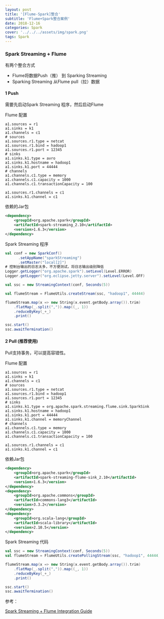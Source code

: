 ```yaml
---
layout: post
title: '[Flume-Spark]整合'
subtitle: 'Flume+Spark整合案例'
date: 2018-12-16
categories: Spark
cover: '../../../assets/img/spark.png'
tags: Spark
---
```


### Spark Streaming + Flume

有两个整合方式

- Flume将数据Push（推） 到 Sparking Streaming
- Sparking Streaming 从Flume pull（拉）数据

#### 1 Push

需要先启动Spark Streaming 程序，然后启动Flume

Flume 配置

```shell
a1.sources = r1
a1.sinks = k1
a1.channels = c1
# sources
a1.sources.r1.type = netcat
a1.sources.r1.bind = hadoop1
a1.sources.r1.port = 12345
# sinks
a1.sinks.k1.type = avro
a1.sinks.k1.hostname = hadoop1
a1.sinks.k1.port = 44444
# channels
a1.channels.c1.type = memory
a1.channels.c1.capacity = 1000
a1.channels.c1.transactionCapacity = 100

a1.sources.r1.channels = c1
a1.sinks.k1.channel = c1
```

依赖的Jar包

```xml
<dependency>
    <groupId>org.apache.spark</groupId>
    <artifactId>spark-streaming_2.10</artifactId>
    <version>1.6.3</version>
</dependency>
```

Spark Streaming 程序

```scala
val conf = new SparkConf()
      .setAppName("sparkStreaming")
      .setMaster("local[2]")
# 控制台输出的日志太多，不方便测试，将日志输出级别降低
Logger.getLogger("org.apache.spark").setLevel(Level.ERROR)
Logger.getLogger("org.eclipse.jetty.server").setLevel(Level.OFF)

val ssc = new StreamingContext(conf, Seconds(5))

val flumeStream = FlumeUtils.createStream(ssc, "hadoop1", 44444)

flumeStream.map(x => new String(x.event.getBody.array()).trim)
    .flatMap(_.split(",")).map((_, 1))
    .reduceByKey(_+_)
    .print()

ssc.start()
ssc.awaitTermination()
```

#### 2 Pull (推荐使用)

Pull支持事务，可以提高容错性。

Flume 配置

```shell
a1.sources = r1
a1.sinks = k1
a1.channels = c1
# sources
a1.sources.r1.type = netcat
a1.sources.r1.bind = hadoop1
a1.sources.r1.port = 12345
# sinks
a1.sinks.k1.type = org.apache.spark.streaming.flume.sink.SparkSink
a1.sinks.k1.hostname = hadoop1
a1.sinks.k1.port = 44444
a1.sinks.k1.channel = memoryChannel
# channels
a1.channels.c1.type = memory
a1.channels.c1.capacity = 1000
a1.channels.c1.transactionCapacity = 100

a1.sources.r1.channels = c1
a1.sinks.k1.channel = c1
```

依赖Jar包

```xml
<dependency>
    <groupId>org.apache.spark</groupId>
    <artifactId>spark-streaming-flume-sink_2.10</artifactId>
    <version>1.6.3</version>
</dependency>
<dependency>
    <groupId>org.apache.commons</groupId>
    <artifactId>commons-lang3</artifactId>
    <version>3.3.2</version>
</dependency>
<dependency>
    <groupId>org.scala-lang</groupId>
    <artifactId>scala-library</artifactId>
    <version>2.10.5</version>
</dependency>
```

Spark Streaming 代码

```scala
val ssc = new StreamingContext(conf, Seconds(5))
val flumeStream = FlumeUtils.createPollingStream(ssc, "hadoop1", 44444)

flumeStream.map(x => new String(x.event.getBody.array()).trim)
    .flatMap(_.split(",")).map((_, 1))
    .reduceByKey(_+_)
    .print()

ssc.start()
ssc.awaitTermination()
```



参考：

[Spark Streaming + Flume Integration Guide](http://spark.apache.org/docs/1.6.3/streaming-flume-integration.html)